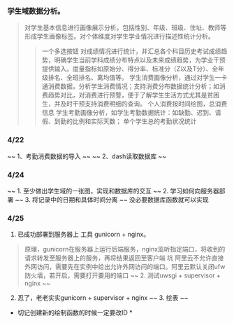 ### 学生域数据分析。
> 对学生基本信息进行画像展示分析。包括性别、年级、班级、住址、教师等形成学生画像标签。对个体维度对学生学业情况进行描述性统计分析。
>> 一个多选按钮
> 对成绩情况进行统计，并汇总各个科目历史考试成绩趋势，明确学生当前学科成绩分布特点以及未来成绩趋势，为学业干预提供输入。度量指标如原始分、得分率、标准分（Z以及T分）、全年级排名、全班排名、离均值等。
> 学生消费画像分析，通过对学生一卡通消费数据，分析学生消费情况；支持消费分布数据统计分析；如消费趋势对比，对消费进行预警，便于了解学生生活方式尤其是贫困生，并及时干预支持消费明细的查询。
>> 个人消费按时间绘图，总消费信息
> 学生考勤画像分析，如学生考勤数据统计：如缺勤、迟到、请假、到勤的比例和实际天数；
>> 单个学生总的考勤状况统计

### 4/22
~~  1、考勤消费数据的导入 ~~
~~  2、dash读取数据库 ~~


### 4/24
~~ 1. 至少做出学生域的一张图，实现和数据库的交互 ~~
2. 学习如何向服务器部署
~~ 3. 将记录中的日期和具体时间分离 ~~ 没必要数据库函数就可以实现

### 4/25
1. 已成功部署到服务器上 工具 gunicorn + nginx。
> 原理，gunicorn在服务器上运行后端服务，nginx监听指定端口，将收到的请求转发至服务器上的服务，再将结果返回至客户端
> 坑 阿里云不允许直接外网访问，需要先在实例中给出允许外网访问的端口。阿里云默认关闭ufw防火墙，若开启，需要打开要用的端口
~~ 2. 测试uwsgi + supervisor + nginx ~~
2. 忍了，老老实实gunicorn + supervisor + nginx
~~ 3. 绘表 ~~

* 切记创建新的绘制函数的时候一定要改ID *



